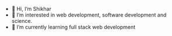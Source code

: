 - 👋 Hi, I’m Shikhar
- 👀 I’m interested in web development, software development and science.
- 🌱 I’m currently learning full stack web development

<!---
shikhar-verma/shikhar-verma is a ✨ special ✨ repository because its `README.md` (this file) appears on your GitHub profile.
You can click the Preview link to take a look at your changes.
--->
